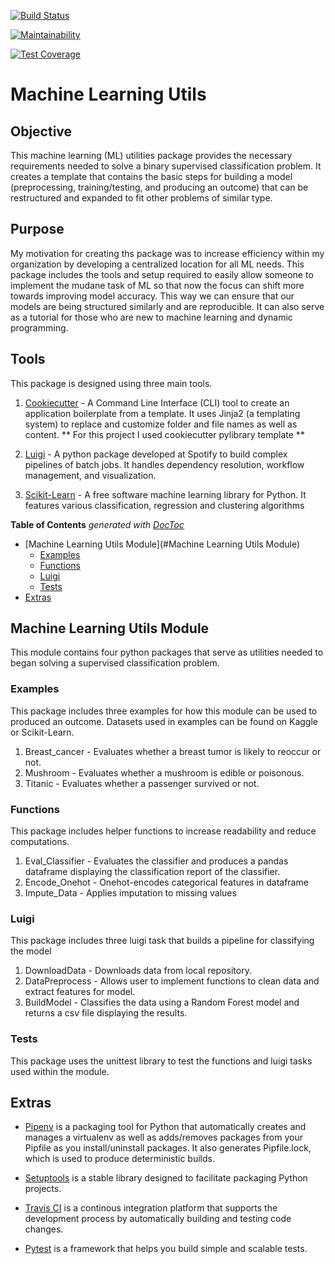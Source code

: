 [![Build Status](https://travis-ci.com/Gayle19/2020fa-final-project-Gayle19.svg?token=YFVNjWMfbzHWZG26kJpy&branch=master)](https://travis-ci.com/Gayle19/2020fa-final-project-Gayle19)

[![Maintainability](https://api.codeclimate.com/v1/badges/7e39f3d26760510b0a93/maintainability)](https://codeclimate.com/repos/5fda806aa3137a01a2006bcc/maintainability)

[![Test Coverage](https://api.codeclimate.com/v1/badges/7e39f3d26760510b0a93/test_coverage)](https://codeclimate.com/repos/5fda806aa3137a01a2006bcc/test_coverage)

# Machine Learning Utils

## Objective

This machine learning (ML) utilities package provides the necessary requirements needed to solve a binary supervised classification problem.
It creates a template that contains the basic steps for building a model (preprocessing, training/testing, and producing an outcome)
that can be restructured and expanded to fit other problems of similar type.

## Purpose
My motivation for creating ths package was to increase efficiency within my organization by developing a centralized location for all ML needs.
This package includes the tools and setup required to easily allow someone to implement the mudane task of ML so that now the focus can shift more towards improving model accuracy.
This way we can ensure that our models are being structured similarly and are reproducible. It can also serve as a tutorial for those who are new to machine learning and dynamic programming.

## Tools
This package is designed using three main tools.

1. [Cookiecutter](https://cookiecutter.readthedocs.io/en/latest/) - A Command Line Interface (CLI) tool to create an application boilerplate from a template.
It uses Jinja2 (a templating system) to replace and customize folder and file names as well as content.
 ** For this project I used cookiecutter pylibrary template **

2. [Luigi](https://luigi.readthedocs.io/en/stable/) - A python package developed at Spotify to build complex pipelines of batch jobs.
It handles dependency resolution, workflow management, and visualization.

3. [Scikit-Learn](https://scikit-learn.org/stable/) - A free software machine learning library for Python.
It features various classification, regression and clustering algorithms


<!-- START doctoc generated TOC please keep comment here to allow auto update -->
<!-- DON'T EDIT THIS SECTION, INSTEAD RE-RUN doctoc TO UPDATE -->
**Table of Contents**  *generated with [DocToc](https://github.com/thlorenz/doctoc)*

- [Machine Learning Utils Module](#Machine Learning Utils Module)
    - [Examples](#Examples)
    - [Functions](#Functions)
    - [Luigi](#Luigi)
    - [Tests](#Tests)
- [Extras](#Extras)


<!-- END doctoc generated TOC please keep comment here to allow auto update -->


## Machine Learning Utils Module

This module contains four python packages that serve as utilities needed to began solving a supervised classification problem.

### Examples
This package includes three examples for how this module can be used to produced an outcome.
Datasets used in examples can be found on Kaggle or Scikit-Learn.

1. Breast_cancer - Evaluates whether a breast tumor is likely to reoccur or not.
2. Mushroom - Evaluates whether a mushroom is edible or poisonous.
2. Titanic - Evaluates whether a passenger survived or not.

### Functions
This package includes helper functions to increase readability and reduce computations.

1. Eval_Classifier - Evaluates the classifier and produces a pandas dataframe displaying the classification report of the classifier.
2. Encode_Onehot - Onehot-encodes categorical features in dataframe
3. Impute_Data - Applies imputation to missing values

### Luigi
This package includes three luigi task that builds a pipeline for classifying the model

1. DownloadData - Downloads data from local repository.
2. DataPreprocess - Allows user to implement functions to clean data and extract features for model.
3. BuildModel - Classifies the data using a Random Forest model and returns a csv file displaying the results.

### Tests
This package uses the unittest library to test the functions and luigi tasks used within the module.


## Extras

* [Pipenv](https://docs.pipenv.org/) is a packaging tool for Python that
automatically creates and manages a virtualenv as well as adds/removes packages from your Pipfile as you install/uninstall packages.
It also generates Pipfile.lock, which is used to produce deterministic builds.

* [Setuptools](https://packaging.python.org/guides/distributing-packages-using-setuptools/) is a stable library designed to facilitate packaging Python projects.

* [Travis CI](https://docs.travis-ci.com/user/for-beginners/) is a continous integration platform that supports the development process
by automatically building and testing code changes.

* [Pytest](https://docs.pytest.org/en/stable/getting-started.html) is a framework that helps you build simple and scalable tests.


